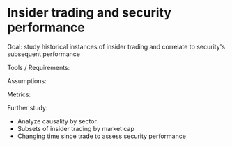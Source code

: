 # Insider trading and security performance

Goal: study historical instances of insider trading and correlate to security's subsequent performance

Tools / Requirements:

Assumptions:

Metrics:

Further study:
 - Analyze causality by sector
 - Subsets of insider trading by market cap
 - Changing time since trade to assess security performance
